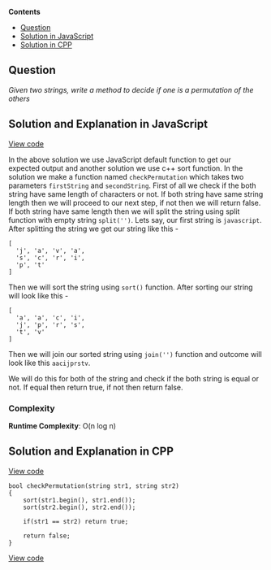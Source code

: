 **Contents**

- [Question](#question)
- [Solution in JavaScript](#solution-and-explanation-in-javascript)
- [Solution in CPP](#solution-and-explanation-in-cpp)


## Question

*Given two strings, write a method to decide if one is a permutation of the others*

## Solution and Explanation in JavaScript

[View code](/Array%20and%20Strings/Array/CheckPermutation/checkPermutation.js)

In the above solution we use JavaScript default function to get our expected output and another solution we use c++ sort function. In the solution we make a function named `checkPermutation` which takes two parameters `firstString` and `secondString`. First of all we check if the both string have same length of characters or not. If both string have same string length then we will proceed to our next step, if not then we will return false. <br>
If both string have same length then we will split the string using split function with empty string `split('')`. Lets say, our first string is `javascript`. After splitting the string we get our string like this -

```
[
  'j', 'a', 'v', 'a',
  's', 'c', 'r', 'i',
  'p', 't'
]

```
Then we will sort the string using `sort()` function. After sorting our string will look like this -

```
[
  'a', 'a', 'c', 'i',
  'j', 'p', 'r', 's',
  't', 'v'
]
```
Then we will join our sorted string using `join('')` function and outcome will look like this `aacijprstv`. <br>

We will do this for both of the string and check if the both string is equal or not. If equal then return true, if not then return false.


### Complexity

**Runtime Complexity**: O(n log n)


## Solution and Explanation in CPP

[View code](/Array%20and%20Strings/Array/CheckPermutation/CheckPermutation01.cpp)

```
bool checkPermutation(string str1, string str2)
{
    sort(str1.begin(), str1.end());
    sort(str2.begin(), str2.end());

    if(str1 == str2) return true;

    return false;
}
```

[View code](/Array%20and%20Strings/Array/CheckPermutation/CheckPermutation02.cpp)